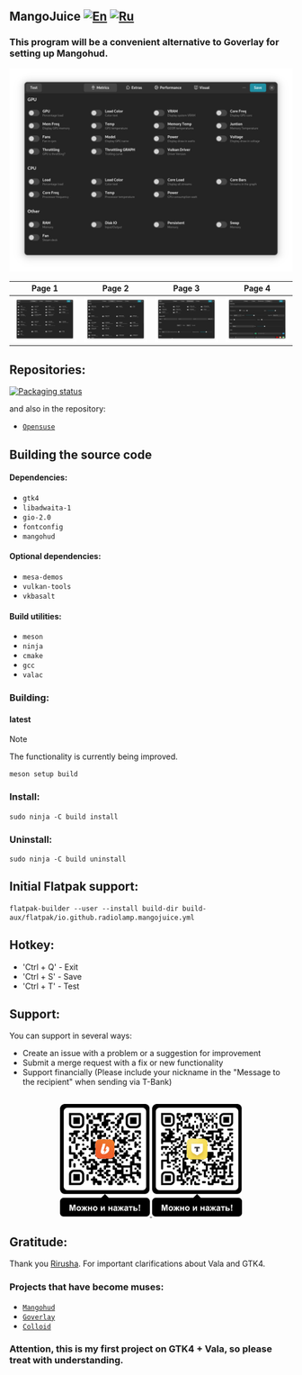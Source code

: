 
## MangoJuice   [![En](https://img.shields.io/badge/en-green)](README.md) [![Ru](https://img.shields.io/badge/ru-gray)](docs/README-ru.md)

### This program will be a convenient alternative to Goverlay for setting up Mangohud.

<p align="center">
    <img src="data/images/screen1.png" alt="Screenshot"/>
</p>


Page 1 | Page 2 | Page 3 | Page 4
:-:|:-:|:-:|:-:
![screen](data/images/screen1.png) | ![screen2](data/images/screen2.png) | ![screen3](data/images/screen3.png) | ![screen4](data/images/screen4.png) 

## Repositories:
[![Packaging status](https://repology.org/badge/vertical-allrepos/mangojuice.svg)](https://repology.org/project/mangojuice/versions)

and also in the repository:

- [`Opensuse`](https://software.opensuse.org/package/mangojuice)

## Building the source code

#### Dependencies:
* `gtk4`
* `libadwaita-1`
* `gio-2.0`
* `fontconfig`
* `mangohud`

#### Optional dependencies:
* `mesa-demos`
* `vulkan-tools`
* `vkbasalt`

#### Build utilities:
* `meson`
* `ninja`
* `cmake`
* `gcc`
* `valac`

### Building:

#### latest
> [!NOTE]
> The functionality is currently being improved.
```shell
meson setup build
```

### Install:
```shell
sudo ninja -C build install
```

### Uninstall:
```shell
sudo ninja -C build uninstall
```

## Initial Flatpak support:
```shell
flatpak-builder --user --install build-dir build-aux/flatpak/io.github.radiolamp.mangojuice.yml
```

## Hotkey:
- 'Ctrl + Q' - Exit
- 'Ctrl + S' - Save
- 'Ctrl + T' - Test

## Support:

You can support in several ways:
- Create an issue with a problem or a suggestion for improvement
- Submit a merge request with a fix or new functionality
- Support financially (Please include your nickname in the "Message to the recipient" when sending via T-Bank)

<br>

<div align="center">
  <a href="https://boosty.to/radiolamp/donate">
    <img height="200" src="data/assets/boosty_qrcode.png" alt="Boosty">
  </a>
  <a href="https://www.tbank.ru/cf/1J1DvYNesgD">
    <img height="200" src="data/assets/tbank_qrcode.png" alt="TBank">
  </a>
</div>


## Gratitude:
Thank you [Rirusha](https://gitlab.gnome.org/Rirusha). For important clarifications about Vala and GTK4.

### Projects that have become muses:
 - [`Mangohud`](https://github.com/flightlessmango/MangoHud)
 - [`Goverlay`](https://github.com/benjamimgois/goverlay)
 - [`Colloid`](https://github.com/vinceliuice/Colloid-icon-theme/)

### Attention, this is my first project on GTK4 + Vala, so please treat with understanding.
